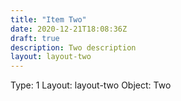 ```yaml
---
title: "Item Two"
date: 2020-12-21T18:08:36Z
draft: true
description: Two description
layout: layout-two
---
```


Type: 1
Layout: layout-two
Object: Two
